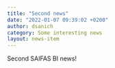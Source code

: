 ```yaml
---
title: "Second news"
date: "2022-01-07 09:39:02 +0200"
author: dsanich
category: Some interesting news
layout: news-item
---
```

Second SAIFAS BI news!
